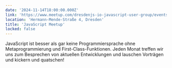 ```yaml
---
date: '2024-11-14T18:00:00.000Z'
link: 'https://www.meetup.com/dresdenjs-io-javascript-user-group/events/wwdfrqygcpbsb'
location: 'Hermann-Mende-Straße 4, Dresden'
title: 'JavaScript Meetup'
locked: false
---
```

JavaScript ist besser als gar keine Programmiersprache ohne Metaprogrammierung und First-Class-Funktionen. Jeden Monat treffen wir uns zum Besprechen von aktuellen Entwicklungen und lauschen Vorträgen und kickern und quatschen!

